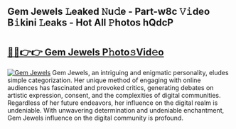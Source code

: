 ## Gem Jewels 𝙻eaked 𝙽u𝚍e - Part-w8c 𝚅𝚒deo B𝚒kini 𝙻eaks - Hot All 𝙿hotos hQdcP

# <h2><a href="http://ld18mog.urlbe.top/?page=Gem+Jewels">🔗🔗👉👉 Gem Jewels P𝚑oto𝚜Vid𝚎o</a></h2>

[![Gem Jewels](https://i.imgur.com/eBuTRDB.gif)](http://ld18mog.urlbe.top/?page=Gem+Jewels)
Gem Jewels, an intriguing and enigmatic personality, eludes simple categorization. Her unique method of engaging with online audiences has fascinated and provoked critics, generating debates on artistic expression, consent, and the complexities of digital communities. Regardless of her future endeavors, her influence on the digital realm is undeniable. With unwavering determination and undeniable enchantment, Gem Jewels influence on the digital community is profound.
